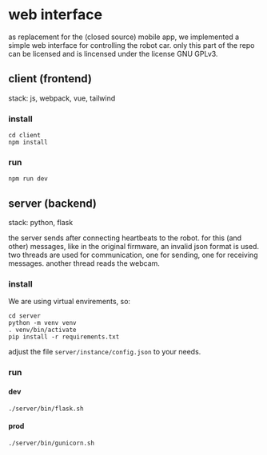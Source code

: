 # web interface

as replacement for the (closed source) mobile app, we implemented a simple 
web interface for controlling the robot car. only this part of the repo can
be licensed and is lincensed under the license GNU GPLv3.



## client (frontend)

stack: js, webpack, vue, tailwind

### install

``` {bash}
cd client
npm install
```


### run

``` {bash}
npm run dev
```

## server (backend)

stack: python, flask

the server sends after connecting heartbeats to the robot. for this (and other) messages,
like in the original firmware, an invalid json format is used. 
two threads are used for communication, one for sending, one for receiving 
messages. another thread reads the webcam.


### install

We are using virtual envirements, so:

``` {bash}
cd server
python -m venv venv
. venv/bin/activate
pip install -r requirements.txt
```

adjust the file `server/instance/config.json` to your needs.

### run

#### dev
```
./server/bin/flask.sh
```

#### prod
```
./server/bin/gunicorn.sh
```
